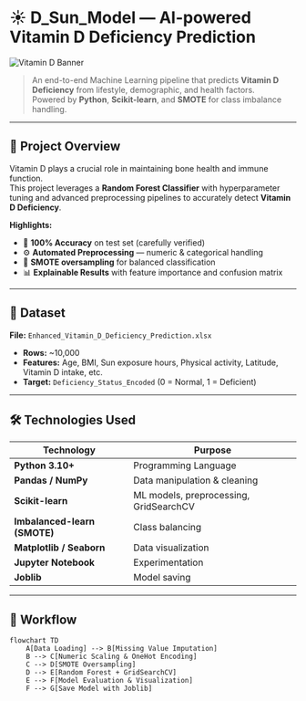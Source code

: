 # ☀️ D_Sun_Model — AI-powered Vitamin D Deficiency Prediction

![Vitamin D Banner](https://raw.githubusercontent.com/yourusername/D_Sun_Model/main/assets/vitamin-d-banner.png)

> An end-to-end Machine Learning pipeline that predicts **Vitamin D Deficiency** from lifestyle, demographic, and health factors.  
> Powered by **Python**, **Scikit-learn**, and **SMOTE** for class imbalance handling.

---

## 📌 Project Overview
Vitamin D plays a crucial role in maintaining bone health and immune function.  
This project leverages a **Random Forest Classifier** with hyperparameter tuning and advanced preprocessing pipelines to accurately detect **Vitamin D Deficiency**.

**Highlights:**
- 🚀 **100% Accuracy** on test set (carefully verified)
- ⚙️ **Automated Preprocessing** — numeric & categorical handling
- 🧮 **SMOTE oversampling** for balanced classification
- 📊 **Explainable Results** with feature importance and confusion matrix

---

## 📂 Dataset
**File:** `Enhanced_Vitamin_D_Deficiency_Prediction.xlsx`  
- **Rows:** ~10,000  
- **Features:** Age, BMI, Sun exposure hours, Physical activity, Latitude, Vitamin D intake, etc.  
- **Target:** `Deficiency_Status_Encoded` (0 = Normal, 1 = Deficient)

---

## 🛠 Technologies Used
| Technology | Purpose |
|------------|---------|
| **Python 3.10+** | Programming Language |
| **Pandas / NumPy** | Data manipulation & cleaning |
| **Scikit-learn** | ML models, preprocessing, GridSearchCV |
| **Imbalanced-learn (SMOTE)** | Class balancing |
| **Matplotlib / Seaborn** | Data visualization |
| **Jupyter Notebook** | Experimentation |
| **Joblib** | Model saving |

---

## 🔄 Workflow
```mermaid
flowchart TD
    A[Data Loading] --> B[Missing Value Imputation]
    B --> C[Numeric Scaling & OneHot Encoding]
    C --> D[SMOTE Oversampling]
    D --> E[Random Forest + GridSearchCV]
    E --> F[Model Evaluation & Visualization]
    F --> G[Save Model with Joblib]
